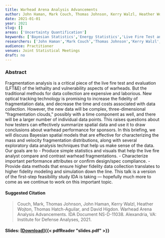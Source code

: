 ```yaml
---
title: Warhead Arena Analysis Advancements
author: John Haman, Mark Couch, Thomas Johnson, Kerry Walzl, Heather Wojton
date: 2021-01-01
year: 2021
slug: []
areas: ['Uncertainty Quantification']
keywords: ['Bayesian Statistics','Energy Statistics','Live Fire Test and Evaluation,Modeling and Simulation']
researchers: ['John Haman','Mark Couch','Thomas Johnson','Kerry Walzl','Heather Wojton']
audience: Practitioner
venues: Joint Statistical Meetings
draft: no
---
```




### Abstract
Fragmentation analysis is a critical piece of the live fire test and evaluation (LFT&E) of the lethality and vulnerability aspects of warheads. But the traditional methods for data collection are expensive and laborious. New optical tracking technology is promising to increase the fidelity of fragmentation data, and decrease the time and costs associated with data collection. However, the new data will be complex, three-dimensional "fragmentation clouds," possibly with a time component as well, and there will be a larger number of individual data points. This raises questions about how testers can effectively summarize spatial data and use it to draw conclusions about warhead performance for sponsors. In this briefing, we will discuss Bayesian spatial models that are effective for characterizing the mass and velocity fragmentation distributions, along with several exploratory data analysis techniques that help us make sense of the data. Our goals are to  - Produce simple statistics and visuals that help the live fire analyst compare and contrast warhead fragmentations. - Characterize important performance attributes or confirm design/spec compliance. - Provide data methods that ensure higher fidelity data collection translates to higher fidelity modeling and simulation down the line. This talk is a version of the first-step feasibility study IDA is taking — hopefully much more to come as we continue to work on this important topic.

#### Suggested Citation
> Couch, Mark, Thomas Johnson, John Haman, Kerry Walzl, Heather Wojton, Thomas Hatch-Aguilar, and David Higdon. Warhead Arena Analysis Advancements. IDA Document NS-D-11038. Alexandria, VA: Institute for Defense Analyses, 2021.

#### Slides: [[Download](slides.pdf)]{{< pdfReader "slides.pdf" >}}




